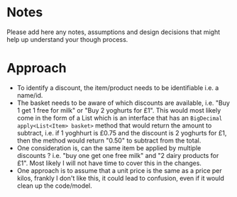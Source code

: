 # Notes

Please add here any notes, assumptions and design decisions that might help up understand your though process.

# Approach

 * To identify a discount, the item/product needs to be identifiable i.e. a name/id.
 * The basket needs to be aware of which discounts are available, i.e. "Buy 1 get 1 free for milk" or "Buy 2 yoghurts for £1". This would most likely come in the form of a List<Discount> which is an interface that has an `BigDecimal apply<List<Item> basket>` method that would return the amount to subtract, i.e. if 1 yoghhurt is £0.75 and the discount is 2 yoghurts for £1, then the method would return "0.50" to subtract from the total.
 * One consideration is, can the same item be applied by multiple discounts ?  i.e. "buy one get one free milk" and "2 dairy products for £1". Most likely I will not have time to cover this in the changes.
 * One approach is to assume that a unit price is the same as a price per kilos, frankly I don't like this, it could lead to confusion, even if it would clean up the code/model.